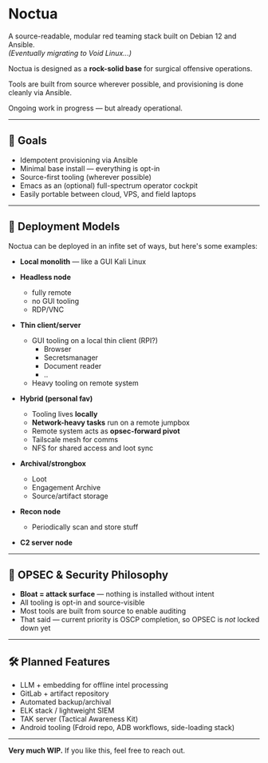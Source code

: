 # Noctua

A source-readable, modular red teaming stack built on Debian 12 and Ansible.  
*(Eventually migrating to Void Linux...)*

Noctua is designed as a **rock-solid base** for surgical offensive operations.

Tools are built from source wherever possible, and provisioning is done cleanly via Ansible.

Ongoing work in progress — but already operational.

---

## 🎯 Goals

- Idempotent provisioning via Ansible
- Minimal base install — everything is opt-in
- Source-first tooling (wherever possible)
- Emacs as an (optional) full-spectrum operator cockpit
- Easily portable between cloud, VPS, and field laptops

---

## 🧱 Deployment Models

Noctua can be deployed in an infite set of ways, but here's some examples:

- **Local monolith** — like a GUI Kali Linux

- **Headless node**
  - fully remote
  - no GUI tooling
  - RDP/VNC

- **Thin client/server**
  - GUI tooling on a local thin client (RPI?)
    - Browser
    - Secretsmanager
    - Document reader
    - ..
  - Heavy tooling on remote system
  
- **Hybrid (personal fav)**  
  - Tooling lives **locally**  
  - **Network-heavy tasks** run on a remote jumpbox  
  - Remote system acts as **opsec-forward pivot**  
  - Tailscale mesh for comms  
  - NFS for shared access and loot sync

- **Archival/strongbox**
  - Loot
  - Engagement Archive
  - Source/artifact storage

- **Recon node**
  - Periodically scan and store stuff

- **C2 server node**

---

## 🔐 OPSEC & Security Philosophy

- **Bloat = attack surface** — nothing is installed without intent
- All tooling is opt-in and source-visible
- Most tools are built from source to enable auditing
- That said — current priority is OSCP completion, so OPSEC is *not* locked down yet

---

## 🛠️ Planned Features

- LLM + embedding for offline intel processing
- GitLab + artifact repository
- Automated backup/archival
- ELK stack / lightweight SIEM
- TAK server (Tactical Awareness Kit)
- Android tooling (Fdroid repo, ADB workflows, side-loading stack)

---

**Very much WIP.**
If you like this, feel free to reach out.

